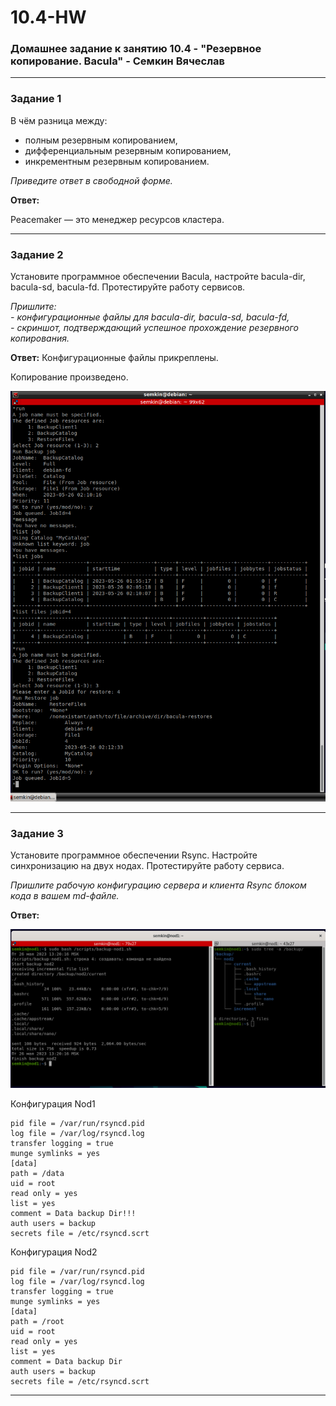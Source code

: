 # 10.4-HW
### Домашнее задание к занятию 10.4 - "Резервное копирование. Bacula" - Семкин Вячеслав
***
### Задание 1

В чём разница между:

- полным резервным копированием,
- дифференциальным резервным копированием,
- инкрементным резервным копированием.

*Приведите ответ в свободной форме.*

**Ответ:**

Peacemaker — это менеджер ресурсов кластера.

***
### Задание 2

Установите программное обеспечении Bacula, настройте bacula-dir, bacula-sd,  bacula-fd. Протестируйте работу сервисов.

*Пришлите:*   
*- конфигурационные файлы для bacula-dir, bacula-sd,  bacula-fd,*   
*- скриншот, подтверждающий успешное прохождение резервного копирования.*

**Ответ:**
Конфигурационные файлы прикреплены.

Копирование произведено.

![2-1](https://github.com/SemkinVA/10.4-HW/blob/main/2-1.png)

***
### Задание 3

Установите программное обеспечении Rsync. Настройте синхронизацию на двух нодах. Протестируйте работу сервиса.

*Пришлите рабочую конфигурацию сервера и клиента Rsync блоком кода в вашем md-файле.*

**Ответ:**


![3-1](https://github.com/SemkinVA/10.4-HW/blob/main/3-1.png)

Конфигурация Nod1
```
pid file = /var/run/rsyncd.pid
log file = /var/log/rsyncd.log
transfer logging = true
munge symlinks = yes
[data]
path = /data
uid = root
read only = yes
list = yes
comment = Data backup Dir!!!
auth users = backup
secrets file = /etc/rsyncd.scrt
```
Конфигурация Nod2
```
pid file = /var/run/rsyncd.pid
log file = /var/log/rsyncd.log
transfer logging = true
munge symlinks = yes
[data]
path = /root
uid = root
read only = yes
list = yes
comment = Data backup Dir
auth users = backup
secrets file = /etc/rsyncd.scrt
```
***


